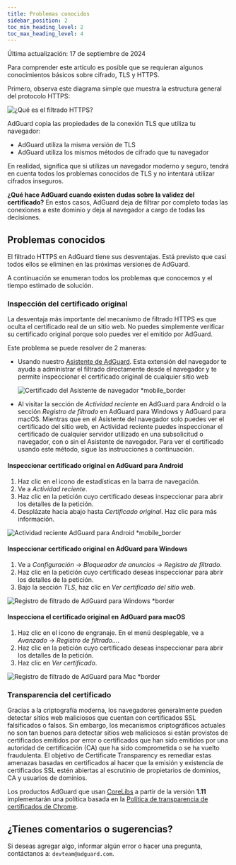 ```yaml
---
title: Problemas conocidos
sidebar_position: 2
toc_min_heading_level: 2
toc_max_heading_level: 4
---
```


Última actualización: 17 de septiembre de 2024

Para comprender este artículo es posible que se requieran algunos conocimientos básicos sobre cifrado, TLS y HTTPS.

Primero, observa este diagrama simple que muestra la estructura general del protocolo HTTPS:

![¿Qué es el filtrado HTTPS?](https://cdn.adtidy.org/public/Adguard/Blog/https/what_is_https_filtering.png)

AdGuard copia las propiedades de la conexión TLS que utiliza tu navegador:

- AdGuard utiliza la misma versión de TLS
- AdGuard utiliza los mismos métodos de cifrado que tu navegador

En realidad, significa que si utilizas un navegador moderno y seguro, tendrá en cuenta todos los problemas conocidos de TLS y no intentará utilizar cifrados inseguros.

**¿Qué hace AdGuard cuando existen dudas sobre la validez del certificado?** En estos casos, AdGuard deja de filtrar por completo todas las conexiones a este dominio y deja al navegador a cargo de todas las decisiones.

## Problemas conocidos

El filtrado HTTPS en AdGuard tiene sus desventajas. Está previsto que casi todos ellos se eliminen en las próximas versiones de AdGuard.

A continuación se enumeran todos los problemas que conocemos y el tiempo estimado de solución.

### Inspección del certificado original

La desventaja más importante del mecanismo de filtrado HTTPS es que oculta el certificado real de un sitio web. No puedes simplemente verificar su certificado original porque solo puedes ver el emitido por AdGuard.

Este problema se puede resolver de 2 maneras:

- Usando nuestro [Asistente de AdGuard](https://adguard.com/adguard-assistant/overview.html). Esta extensión del navegador te ayuda a administrar el filtrado directamente desde el navegador y te permite inspeccionar el certificado original de cualquier sitio web

  ![Certificado del Asistente de navegador *mobile_border](https://cdn.adtidy.org/content/kb/ad_blocker/general/cert-browser.png)

- Al visitar la sección de *Actividad reciente* en AdGuard para Android o la sección *Registro de filtrado* en AdGuard para Windows y AdGuard para macOS. Mientras que en el Asistente del navegador solo puedes ver el certificado del sitio web, en Actividad reciente puedes inspeccionar el certificado de cualquier servidor utilizado en una subsolicitud o navegador, con o sin el Asistente de navegador. Para ver el certificado usando este método, sigue las instrucciones a continuación.

#### Inspeccionar certificado original en AdGuard para Android

1. Haz clic en el icono de estadísticas en la barra de navegación.
2. Ve a *Actividad reciente*.
3. Haz clic en la petición cuyo certificado deseas inspeccionar para abrir los detalles de la petición.
4. Desplázate hacia abajo hasta *Certificado original*. Haz clic para más información.

![Actividad reciente AdGuard para Android *mobile_border](https://cdn.adtidy.org/content/kb/ad_blocker/general/cert-android.png)

#### Inspeccionar certificado original en AdGuard para Windows

1. Ve a *Configuración* → *Bloqueador de anuncios* → *Registro de filtrado*.
2. Haz clic en la petición cuyo certificado deseas inspeccionar para abrir los detalles de la petición.
3. Bajo la sección *TLS*, haz clic en *Ver certificado del sitio web*.

![Registro de filtrado de AdGuard para Windows *border](https://cdn.adtidy.org/content/kb/ad_blocker/general/cert-win.png)

#### Inspecciona el certificado original en AdGuard para macOS

1. Haz clic en el icono de engranaje. En el menú desplegable, ve a *Avanzado* → *Registro de filtrado...*.
2. Haz clic en la petición cuyo certificado deseas inspeccionar para abrir los detalles de la petición.
3. Haz clic en *Ver certificado*.

![Registro de filtrado de AdGuard para Mac *border](https://cdn.adtidy.org/content/kb/ad_blocker/general/cert-mac.png)

### Transparencia del certificado

Gracias a la criptografía moderna, los navegadores generalmente pueden detectar sitios web maliciosos que cuentan con certificados SSL falsificados o falsos. Sin embargo, los mecanismos criptográficos actuales no son tan buenos para detectar sitios web maliciosos si están provistos de certificados emitidos por error o certificados que han sido emitidos por una autoridad de certificación (CA) que ha sido comprometida o se ha vuelto fraudulenta. El objetivo de Certificate Transparency es remediar estas amenazas basadas en certificados al hacer que la emisión y existencia de certificados SSL estén abiertas al escrutinio de propietarios de dominios, CA y usuarios de dominios.

Los productos AdGuard que usan [CoreLibs](https://github.com/AdguardTeam/CoreLibs/) a partir de la versión **1.11** implementarán una política basada en la [Política de transparencia de certificados de Chrome](https://googlechrome.github.io/CertificateTransparency/ct_policy.html).

## ¿Tienes comentarios o sugerencias?

Si deseas agregar algo, informar algún error o hacer una pregunta, contáctanos a: `devteam@adguard.com`.
